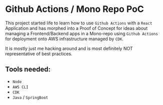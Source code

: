 # Github Actions / Mono Repo PoC

This project started life to learn how to use `Github Actions`
with a `React` Application and has morphed into a Proof of Concept
for ideas about managing a Frontend/Backend apps in a Mono-repo 
using `Github Actions` for deployment onto AWS infrastructure managed 
by `CDK`.  

It is mostly just me hacking around and is most definitely NOT representative of best practices.

## Tools needed:
- `Node`
- `AWS CLI`
- `CDK`
- `Java` / `SpringBoot`